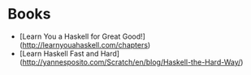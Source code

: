 Books
=====

* [Learn You a Haskell for Great Good!] (http://learnyouahaskell.com/chapters)
* [Learn Haskell Fast and Hard] (http://yannesposito.com/Scratch/en/blog/Haskell-the-Hard-Way/)
